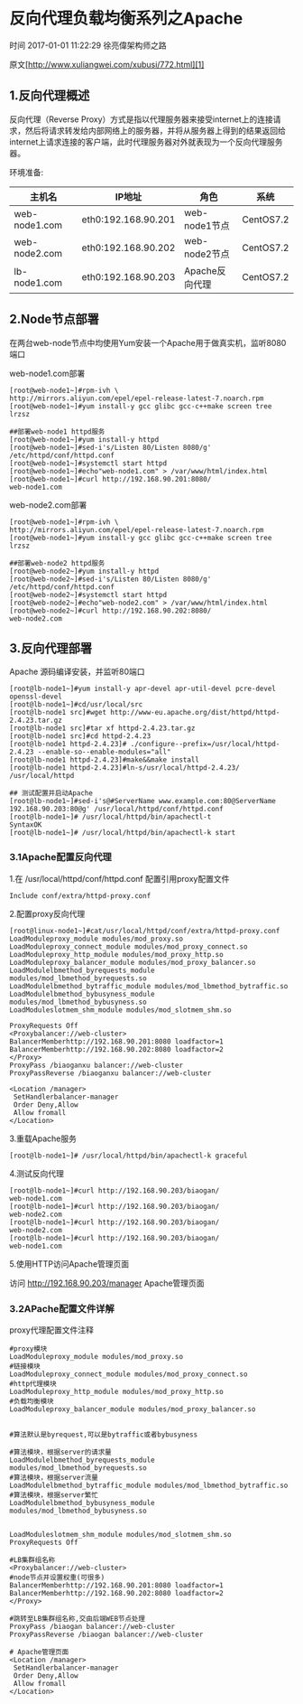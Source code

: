 # 反向代理负载均衡系列之Apache

 时间 2017-01-01 11:22:29  徐亮偉架构师之路

原文[http://www.xuliangwei.com/xubusi/772.html][1]


## 1.反向代理概述

反向代理（Reverse Proxy）方式是指以代理服务器来接受internet上的连接请求，然后将请求转发给内部网络上的服务器，并将从服务器上得到的结果返回给internet上请求连接的客户端，此时代理服务器对外就表现为一个反向代理服务器。

环境准备:

主机名 | IP地址 | 角色 | 系统 
-|-|-|-
web-node1.com | eth0:192.168.90.201 | web-node1节点 | CentOS7.2 
web-node2.com | eth0:192.168.90.202 | web-node2节点 | CentOS7.2 
lb-node1.com  | eth0:192.168.90.203 | Apache反向代理 | CentOS7.2 

## 2.Node节点部署

在两台web-node节点中均使用Yum安装一个Apache用于做真实机，监听8080端口

web-node1.com部署

    [root@web-node1~]#rpm-ivh \
    http://mirrors.aliyun.com/epel/epel-release-latest-7.noarch.rpm
    [root@web-node1~]#yum install-y gcc glibc gcc-c++make screen tree lrzsz
    
    ##部署web-node1 httpd服务
    [root@web-node1~]#yum install-y httpd
    [root@web-node1~]#sed-i's/Listen 80/Listen 8080/g' /etc/httpd/conf/httpd.conf
    [root@web-node1~]#systemctl start httpd
    [root@web-node1~]#echo"web-node1.com" > /var/www/html/index.html
    [root@web-node1~]#curl http://192.168.90.201:8080/
    web-node1.com
    

web-node2.com部署

    [root@web-node1~]#rpm-ivh \
    http://mirrors.aliyun.com/epel/epel-release-latest-7.noarch.rpm
    [root@web-node1~]#yum install-y gcc glibc gcc-c++make screen tree lrzsz
    
    ##部署web-node2 httpd服务
    [root@web-node2~]#yum install-y httpd
    [root@web-node2~]#sed-i's/Listen 80/Listen 8080/g' /etc/httpd/conf/httpd.conf
    [root@web-node2~]#systemctl start httpd
    [root@web-node2~]#echo"web-node2.com" > /var/www/html/index.html
    [root@web-node2~]#curl http://192.168.90.202:8080/
    web-node2.com
    

## 3.反向代理部署

Apache 源码编译安装，并监听80端口

    [root@lb-node1~]#yum install-y apr-devel apr-util-devel pcre-devel openssl-devel
    [root@lb-node1~]#cd/usr/local/src
    [root@lb-node1 src]#wget http://www-eu.apache.org/dist/httpd/httpd-2.4.23.tar.gz
    [root@lb-node1 src]#tar xf httpd-2.4.23.tar.gz
    [root@lb-node1 src]#cd httpd-2.4.23
    [root@lb-node1 httpd-2.4.23]# ./configure--prefix=/usr/local/httpd-2.4.23 --enable-so--enable-modules="all"
    [root@lb-node1 httpd-2.4.23]#make&&make install
    [root@lb-node1 httpd-2.4.23]#ln-s/usr/local/httpd-2.4.23/ /usr/local/httpd
    
    ## 测试配置并启动Apache
    [root@lb-node1~]#sed-i's@#ServerName www.example.com:80@ServerName 192.168.90.203:80@g' /usr/local/httpd/conf/httpd.conf
    [root@lb-node1~]# /usr/local/httpd/bin/apachectl-t
    SyntaxOK
    [root@lb-node1~]# /usr/local/httpd/bin/apachectl-k start
    

### 3.1Apache配置反向代理

1.在 /usr/local/httpd/conf/httpd.conf 配置引用proxy配置文件 

    Include conf/extra/httpd-proxy.conf
    

2.配置proxy反向代理

    [root@linux-node1~]#cat/usr/local/httpd/conf/extra/httpd-proxy.conf
    LoadModuleproxy_module modules/mod_proxy.so
    LoadModuleproxy_connect_module modules/mod_proxy_connect.so
    LoadModuleproxy_http_module modules/mod_proxy_http.so
    LoadModuleproxy_balancer_module modules/mod_proxy_balancer.so
    LoadModulelbmethod_byrequests_module modules/mod_lbmethod_byrequests.so
    LoadModulelbmethod_bytraffic_module modules/mod_lbmethod_bytraffic.so
    LoadModulelbmethod_bybusyness_module modules/mod_lbmethod_bybusyness.so
    LoadModuleslotmem_shm_module modules/mod_slotmem_shm.so
    
    ProxyRequests Off
    <Proxybalancer://web-cluster>
    BalancerMemberhttp://192.168.90.201:8080 loadfactor=1
    BalancerMemberhttp://192.168.90.202:8080 loadfactor=2
    </Proxy>
    ProxyPass /biaoganxu balancer://web-cluster
    ProxyPassReverse /biaoganxu balancer://web-cluster
    
    <Location /manager>
     SetHandlerbalancer-manager
     Order Deny,Allow
     Allow fromall
    </Location>
    

3.重载Apache服务

    [root@lb-node1~]# /usr/local/httpd/bin/apachectl-k graceful
    

4.测试反向代理

    [root@lb-node1~]#curl http://192.168.90.203/biaogan/
    web-node1.com
    [root@lb-node1~]#curl http://192.168.90.203/biaogan/
    web-node2.com
    [root@lb-node1~]#curl http://192.168.90.203/biaogan/
    web-node2.com
    [root@lb-node1~]#curl http://192.168.90.203/biaogan/
    web-node1.com
    

5.使用HTTP访问Apache管理页面

访问 http://192.168.90.203/manager Apache管理页面 

### 3.2APache配置文件详解

proxy代理配置文件注释

    #proxy模块
    LoadModuleproxy_module modules/mod_proxy.so
    #链接模块
    LoadModuleproxy_connect_module modules/mod_proxy_connect.so
    #http代理模块
    LoadModuleproxy_http_module modules/mod_proxy_http.so
    #负载均衡模块
    LoadModuleproxy_balancer_module modules/mod_proxy_balancer.so
    
    
    #算法默认是byrequest,可以是bytraffic或者bybusyness
    
    #算法模块，根据server的请求量
    LoadModulelbmethod_byrequests_module modules/mod_lbmethod_byrequests.so
    #算法模块，根据server流量
    LoadModulelbmethod_bytraffic_module modules/mod_lbmethod_bytraffic.so
    #算法模块，根据server繁忙
    LoadModulelbmethod_bybusyness_module modules/mod_lbmethod_bybusyness.so
    
    
    LoadModuleslotmem_shm_module modules/mod_slotmem_shm.so
    ProxyRequests Off
    
    #LB集群组名称
    <Proxybalancer://web-cluster>
    #node节点并设置权重(可很多)
    BalancerMemberhttp://192.168.90.201:8080 loadfactor=1
    BalancerMemberhttp://192.168.90.202:8080 loadfactor=2
    </Proxy>
    
    #跳转至LB集群组名称,交由后端WEB节点处理
    ProxyPass /biaogan balancer://web-cluster
    ProxyPassReverse /biaogan balancer://web-cluster
    
    # Apache管理页面
    <Location /manager>
     SetHandlerbalancer-manager
     Order Deny,Allow
     Allow fromall
    </Location>


[1]: http://www.xuliangwei.com/xubusi/772.html